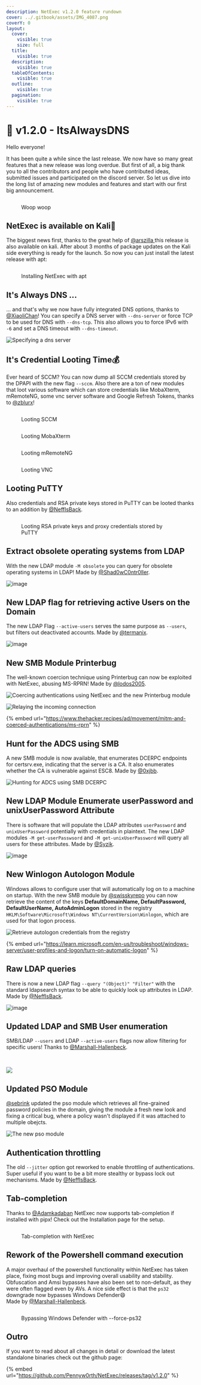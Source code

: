 ```yaml
---
description: NetExec v1.2.0 feature rundown
cover: ../.gitbook/assets/IMG_4087.png
coverY: 0
layout:
  cover:
    visible: true
    size: full
  title:
    visible: true
  description:
    visible: true
  tableOfContents:
    visible: true
  outline:
    visible: true
  pagination:
    visible: true
---
```


# 📡 v1.2.0 - ItsAlwaysDNS

Hello everyone!

It has been quite a while since the last release. We now have so many great features that a new release was long overdue. But first of all, a big thank you to all the contributors and people who have contributed ideas, submitted issues and participated on the discord server. So let us dive into the long list of amazing new modules and features and start with our first big announcement.

<figure><img src="../.gitbook/assets/the-office.gif" alt=""><figcaption><p>Woop woop</p></figcaption></figure>

## NetExec is available on Kali:rocket:

The biggest news first, thanks to the great help of [@arszilla ](https://x.com/arszilla)this release is also available on kali. After about 3 months of package updates on the Kali side everything is ready for the launch. So now you can just install the latest release with apt:

<figure><img src="../.gitbook/assets/image (8).png" alt=""><figcaption><p>Installing NetExec with apt</p></figcaption></figure>

## It's Always DNS ...

... and that's why we now have fully integrated DNS options, thanks to [@XiaoliChan](https://x.com/Memory\_before)! You can specify a DNS server with `--dns-server` or force TCP to be used for DNS with `--dns-tcp`. This also allows you to force IPv6 with `-6` and set a DNS timeout with `--dns-timeout`.

![Specifying a dns server](https://github.com/Pennyw0rth/NetExec-Wiki/assets/50464194/42925ec8-c693-48ae-9c02-bb4ef27a1b0a)

## It's Credential Looting Time💰

Ever heard of SCCM? You can now dump all SCCM credentials stored by the DPAPI with the new flag `--sccm`. Also there are a ton of new modules that loot various software which can store credentials like MobaXterm, mRemoteNG, some vnc server software and Google Refresh Tokens, thanks to [@zblurx](https://x.com/\_zblurx)!&#x20;

<figure><img src="https://github.com/Pennyw0rth/NetExec-Wiki/assets/50464194/5301e0f8-39cf-4716-894f-75e8bd197f40" alt=""><figcaption><p>Looting SCCM</p></figcaption></figure>

<figure><img src="https://github.com/Pennyw0rth/NetExec-Wiki/assets/50464194/be55049d-45cf-4b52-be81-502c2b6e0013" alt=""><figcaption><p>Looting MobaXterm</p></figcaption></figure>

<div data-full-width="false">

<figure><img src="https://github.com/Pennyw0rth/NetExec-Wiki/assets/50464194/3b919e10-6b67-414e-af11-000645e33d4e" alt=""><figcaption><p>Looting mRemoteNG</p></figcaption></figure>

</div>

<figure><img src="https://github.com/Pennyw0rth/NetExec-Wiki/assets/50464194/ced41d32-e8ba-4463-af77-d2ce0d9801e8" alt=""><figcaption><p>Looting VNC</p></figcaption></figure>

## Looting PuTTY

Also credentials and RSA private keys stored in PuTTY can be looted thanks to an addition by [@NeffIsBack](https://x.com/al3x\_n3ff).

<figure><img src="https://github.com/Pennyw0rth/NetExec-Wiki/assets/50464194/0dd0c207-b244-4244-8668-f7587602453b" alt=""><figcaption><p>Looting RSA private keys and proxy credentials stored by PuTTY</p></figcaption></figure>

## Extract obsolete operating systems from LDAP

With the new LDAP module `-M obsolete` you can query for obsolete operating systems in LDAP! Made by [@Shad0wC0ntr0ller](https://x.com/Shad0wCntr0ller).

![image](https://github.com/Pennyw0rth/NetExec-Wiki/assets/50464194/5eb296e6-3ab4-4932-b7d3-69b88f7a2b7b)

## New LDAP flag for retrieving active Users on the Domain

The new LDAP Flag `--active-users` serves the same purpose as `--users`, but filters out deactivated accounts. Made by [@termanix](https://github.com/termanix).

![image](https://github.com/Pennyw0rth/NetExec-Wiki/assets/50464194/14e39eec-4342-404f-86ae-014c74d6de2d)

## New SMB Module Printerbug

The well-known coercion technique using Printerbug can now be exploited with NetExec, abusing MS-RPRN! Made by [@lodos2005](https://github.com/lodos2005).

<div data-full-width="false">

<img src="https://github.com/Pennyw0rth/NetExec-Wiki/assets/50464194/94a83b39-5bec-4934-931b-e33353dc4529" alt="Coercing authentications using NetExec and the new Printerbug module">

</div>

![Relaying the incoming connection](https://github.com/Pennyw0rth/NetExec-Wiki/assets/50464194/bd0f18e7-3a94-421b-b763-1fc7445e7c60)

{% embed url="https://www.thehacker.recipes/ad/movement/mitm-and-coerced-authentications/ms-rprn" %}

## Hunt for the ADCS using SMB

A new SMB module is now available, that enumerates DCERPC endpoints for certsrv.exe, indicating that the server is a CA. It also enumerates whether the CA is vulnerable against ESC8. Made by [@0xjbb](https://github.com/0xjbb).

![Hunting for ADCS using SMB DCERPC](https://github.com/Pennyw0rth/NetExec-Wiki/assets/50464194/babcd4a5-c96d-4705-b164-d205e0f1b685)

## New LDAP Module Enumerate userPassword and unixUserPassword Attribute

There is software that will populate the LDAP attributes `userPassword` and `unixUserPassword` potentially with credentials in plaintext. The new LDAP modules `-M get-userPasswsord` and `-M get-unixUserPassword` will query all users for these attributes. Made by [@Syzik](https://x.com/SyzikSecu).

![image](https://github.com/Pennyw0rth/NetExec-Wiki/assets/50464194/a01986e8-62ee-496f-ae92-6cfc168a1f31)

## New Winlogon Autologon Module

Windows allows to configure user that will automatically log on to a machine on startup. With the new SMB module by [@swisskyrepo](https://x.com/pentest\_swissky) you can now retrieve the content of the keys **DefaultDomainName, DefaultPassword, DefaultUserName, AutoAdminLogon** stored in the registry `HKLM\Software\Microsoft\Windows NT\CurrentVersion\Winlogon`, which are used for that logon process.

![Retrieve autologon credentials from the registry](https://github.com/Pennyw0rth/NetExec-Wiki/assets/50464194/dcaf5906-db93-409a-9937-dbf82ca728b6)

{% embed url="https://learn.microsoft.com/en-us/troubleshoot/windows-server/user-profiles-and-logon/turn-on-automatic-logon" %}

## Raw LDAP queries

There is now a new LDAP flag `--query "(Object)" "Filter"` with the standard ldapsearch syntax to be able to quickly look up attributes in LDAP. Made by [@NeffIsBack](https://x.com/al3x\_n3ff).

![image](https://github.com/Pennyw0rth/NetExec-Wiki/assets/50464194/145e0573-bf1e-4e18-971b-3f098506c8e3)

## Updated LDAP and SMB User enumeration

SMB/LDAP `--users` and LDAP `--active-users` flags now allow filtering for specific users! Thanks to [@Marshall-Hallenbeck](https://x.com/MJHallenbeck).

<div data-full-width="false">

<img src="https://github.com/Pennyw0rth/NetExec-Wiki/assets/50464194/f191bd1f-af45-4cdc-bd84-e82b74bff502" alt="">

 

<img src="https://github.com/Pennyw0rth/NetExec-Wiki/assets/50464194/e2c4e3eb-ec14-42a7-a895-2df852d2cfe1" alt="">

</div>

![](https://github.com/Pennyw0rth/NetExec-Wiki/assets/50464194/28d9208f-b7be-4f06-9505-d1b76e6b4201)

## Updated PSO Module

[@sebrink](https://x.com/\_sandw1ch) updated the pso module which retrieves all fine-grained password policies in the domain, giving the module a fresh new look and fixing a critical bug, where a policy wasn't displayed if it was attached to multiple obejcts.

![The new pso module](https://github.com/Pennyw0rth/NetExec-Wiki/assets/50464194/899e73df-e4b0-4db6-9de1-2527bff470d2)

## Authentication throttling

The old `--jitter` option got reworked to enable throttling of authentications. Super useful if you want to be a bit more stealthy or bypass lock out mechanisms. Made by [@NeffIsBack](https://x.com/al3x\_n3ff).

## Tab-completion

Thanks to [@Adamkadaban](https://x.com/Adamkadaban) NetExec now supports tab-completion if installed with pipx! Check out the Installation page for the setup.

<figure><img src="../.gitbook/assets/nxc-argcomplete.gif" alt=""><figcaption><p>Tab-completion with NetExec</p></figcaption></figure>

## Rework of the Powershell command execution

A major overhaul of the powershell functionality within NetExec has taken place, fixing most bugs and improving overall usability and stability. Obfuscation and Amsi bypasses have also been set to non-default, as they were often flagged even by AVs. A nice side effect is that the `ps32` downgrade now bypasses Windows Defender😄\
Made by [@Marshall-Hallenbeck](https://x.com/MJHallenbeck).

<figure><img src="../.gitbook/assets/image.png" alt=""><figcaption><p>Bypassing Windows Defender with --force-ps32</p></figcaption></figure>

## Outro

If you want to read about all changes in detail or download the latest standalone binaries check out the github page:

{% embed url="https://github.com/Pennyw0rth/NetExec/releases/tag/v1.2.0" %}
